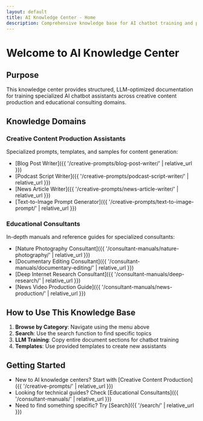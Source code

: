 ```yaml
---
layout: default
title: AI Knowledge Center - Home
description: Comprehensive knowledge base for AI chatbot training and prompt engineering
---
```


# Welcome to AI Knowledge Center

## Purpose
This knowledge center provides structured, LLM-optimized documentation for training specialized AI chatbot assistants across creative content production and educational consulting domains.

## Knowledge Domains

### Creative Content Production Assistants
Specialized prompts, templates, and samples for content generation:

- [Blog Post Writer]({{ '/creative-prompts/blog-post-writer/' | relative_url }})
- [Podcast Script Writer]({{ '/creative-prompts/podcast-script-writer/' | relative_url }})
- [News Article Writer]({{ '/creative-prompts/news-article-writer/' | relative_url }})
- [Text-to-Image Prompt Generator]({{ '/creative-prompts/text-to-image-prompt/' | relative_url }})

### Educational Consultants
In-depth manuals and reference guides for specialized consultants:

- [Nature Photography Consultant]({{ '/consultant-manuals/nature-photography/' | relative_url }})
- [Documentary Editing Consultant]({{ '/consultant-manuals/documentary-editing/' | relative_url }})
- [Deep Internet Research Consultant]({{ '/consultant-manuals/deep-research/' | relative_url }})
- [News Video Production Guide]({{ '/consultant-manuals/news-production/' | relative_url }})

## How to Use This Knowledge Base

1. **Browse by Category**: Navigate using the menu above
2. **Search**: Use the search function to find specific topics
3. **LLM Training**: Copy entire document sections for chatbot training
4. **Templates**: Use provided templates to create new assistants

## Getting Started

- New to AI knowledge centers? Start with [Creative Content Production]({{ '/creative-prompts/' | relative_url }})
- Looking for technical guides? Check [Educational Consultants]({{ '/consultant-manuals/' | relative_url }})
- Need to find something specific? Try [Search]({{ '/search/' | relative_url }})